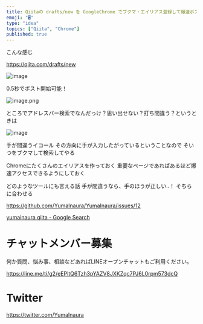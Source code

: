 ```yaml
---
title: Qiitaの drafts/new を GoogleChrome でブクマ・エイリアス登録して爆速ポストできるようにする方法 @yumain
emoji: "🖥"
type: "idea"
topics: ["Qiita", "Chrome"]
published: true
---
```


こんな感じ

https://qiita.com/drafts/new

![image](https://user-images.githubusercontent.com/13635059/50531734-77676780-0b52-11e9-8d08-d2d14262aaf8.png)

0.5秒でポスト開始可能！

![image.png](https://qiita-image-store.s3.amazonaws.com/0/89618/6c848f14-85ac-e9d7-6e1d-a161bbaa382f.png)


ところでアドレスバー検索でなんだっけ？思い出せない？打ち間違う？というときは

![image](https://user-images.githubusercontent.com/13635059/50531708-2b1c2780-0b52-11e9-9657-59560769e1f6.png)

手が間違うイコール
その方向に手が入力したがっているということなので
そいつをブクマして検索してやる

Chromeにたくさんのエイリアスを作っておく
重要なページであればあるほど爆速アクセスできるようにしておく



どのようなツールにも言える話
手が間違うなら、手のほうが正しい‥！
そちらに合わせる


https://github.com/YumaInaura/YumaInaura/issues/12

[yumainaura qiita - Google Search](https://www.google.com/search?q=yumainaura+qiita&oq=yumainaura+qiita&aqs=chrome..69i57j69i60l3j69i59l2.1970j0j7&sourceid=chrome&ie=UTF-8)








<!-- Update From Qiita API -->

# チャットメンバー募集


何か質問、悩み事、相談などあればLINEオープンチャットもご利用ください。

https://line.me/ti/g2/eEPltQ6Tzh3pYAZV8JXKZqc7PJ6L0rpm573dcQ





# Twitter


https://twitter.com/YumaInaura


<!-- Update From Qiita API -->


